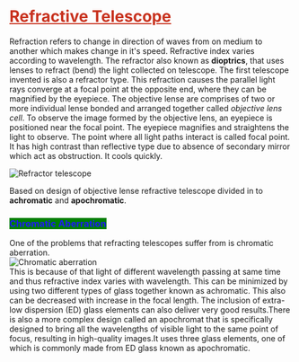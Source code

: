 # <span style="color:rgb(200,50,30)"><u>Refractive Telescope</u></span>
Refraction refers to change in direction of waves from on medium to another which makes change in it's speed. Refractive index varies according to wavelength. The refractor also known as **dioptrics**, that uses lenses to refract (bend) the light collected on telescope. The first telescope invented is also a refractor type. This refraction causes the parallel light rays converge at a focal point at the opposite end, where they can be  magnified by the eyepiece. The objective lense are comprises of two or more individual lense bonded and arranged together called *objective lens cell*. To observe the image formed by the objective lens, an eyepiece is positioned near the focal point. The eyepiece magnifies and straightens the light to observe. The point where all light paths interact is called focal point. It has high contrast than reflective type due to absence of secondary mirror which act as obstruction. It cools quickly. 

![Refractor telescope](https://cdn.forumcomm.com/dims4/default/167be42/2147483647/strip/true/crop/1283x419+0+0/resize/840x274!/format/webp/quality/90/?url=https%3A%2F%2Ffcc-cue-exports-brightspot.s3.us-west-2.amazonaws.com%2Fduluthnewstribune%2Fbinary%2FTelescope%20refractor%20design%20Szocs%20Tamas%20CC%203.0_binary_6768891.jpg)

Based on design of objective lense refractive telescope divided in to **achromatic** and **apochromatic**.
### <span style="color:rgb(30,25,250);background :green"> Chromatic Aberration</span>
 One of the problems that refracting telescopes suffer from is chromatic aberration.<br>
 ![Chromatic aberration](https://i.stack.imgur.com/KBEYI.png)<br>
This is because of that light of different wavelength passing at same time and thus refractive index varies with wavelength. This can be minimized by using two different types of glass together known as achromatic. This also can be decreased with increase in the focal length. The inclusion of extra-low dispersion (ED) glass elements can also deliver very good results.There is also a more complex design called an apochromat that is specifically designed to bring all the wavelengths of visible light to the same point of focus, resulting in high-quality images.It uses three glass elements, one of which is commonly made from ED glass known as apochromatic.
